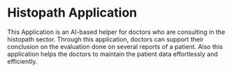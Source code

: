 # Histopath Application

This Application is an AI-based helper for doctors who are consulting in the histopath sector. Through this application, doctors can support their conclusion on the evaluation done on several reports of a patient. Also this application helps the doctors to maintain the patient data effortlessly and efficiently.
